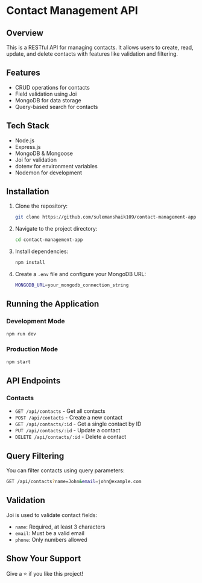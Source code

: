 # Contact Management API

## Overview
This is a RESTful API for managing contacts. It allows users to create, read, update, and delete contacts with features like validation and filtering.

## Features
- CRUD operations for contacts
- Field validation using Joi
- MongoDB for data storage
- Query-based search for contacts

## Tech Stack
- Node.js
- Express.js
- MongoDB & Mongoose
- Joi for validation
- dotenv for environment variables
- Nodemon for development

## Installation

1. Clone the repository:
   ```sh
   git clone https://github.com/sulemanshaik109/contact-management-app.git
   ```

2. Navigate to the project directory:
   ```sh
   cd contact-management-app
   ```

3. Install dependencies:
   ```sh
   npm install
   ```

4. Create a `.env` file and configure your MongoDB URL:
   ```sh
   MONGODB_URL=your_mongodb_connection_string
   ```

## Running the Application

### Development Mode
```sh
npm run dev
```

### Production Mode
```sh
npm start
```

## API Endpoints

### Contacts
- `GET /api/contacts` - Get all contacts
- `POST /api/contacts` - Create a new contact
- `GET /api/contacts/:id` - Get a single contact by ID
- `PUT /api/contacts/:id` - Update a contact
- `DELETE /api/contacts/:id` - Delete a contact

## Query Filtering
You can filter contacts using query parameters:
```sh
GET /api/contacts?name=John&email=john@example.com
```

## Validation
Joi is used to validate contact fields:
- `name`: Required, at least 3 characters
- `email`: Must be a valid email
- `phone`: Only numbers allowed


## Show Your Support

Give a ⭐️ if you like this project!

